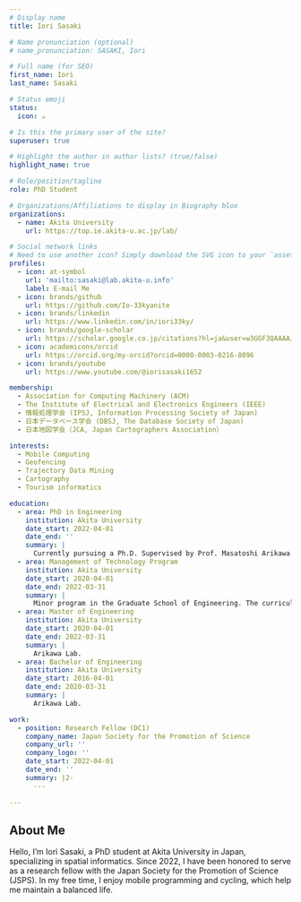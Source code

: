 ```yaml
---
# Display name
title: Iori Sasaki

# Name pronunciation (optional)
# name_pronunciation: SASAKI, Iori

# Full name (for SEO)
first_name: Iori
last_name: Sasaki

# Status emoji
status:
  icon: ☕️

# Is this the primary user of the site?
superuser: true

# Highlight the author in author lists? (true/false)
highlight_name: true

# Role/position/tagline
role: PhD Student

# Organizations/Affiliations to display in Biography blox
organizations:
  - name: Akita University
    url: https://top.ie.akita-u.ac.jp/lab/

# Social network links
# Need to use another icon? Simply download the SVG icon to your `assets/media/icons/` folder.
profiles:
  - icon: at-symbol
    url: 'mailto:sasaki@lab.akita-u.info'
    label: E-mail Me
  - icon: brands/github
    url: https://github.com/Io-33kyanite
  - icon: brands/linkedin
    url: https://www.linkedin.com/in/iori33ky/
  - icon: brands/google-scholar
    url: https://scholar.google.co.jp/citations?hl=ja&user=w3GGF3QAAAAJ
  - icon: academicons/orcid
    url: https://orcid.org/my-orcid?orcid=0000-0003-0216-8096
  - icon: brands/youtube
    url: https://www.youtube.com/@iorisasaki1652

membership:
  - Association for Computing Machinery (ACM)
  - The Institute of Electrical and Electronics Engineers (IEEE)
  - 情報処理学会 (IPSJ, Information Processing Society of Japan)
  - 日本データベース学会 (DBSJ, The Database Society of Japan)
  - 日本地図学会（JCA, Japan Cartographers Association）

interests:
  - Mobile Computing
  - Geofencing
  - Trajectory Data Mining
  - Cartography
  - Tourism informatics

education:
  - area: PhD in Engineering
    institution: Akita University
    date_start: 2022-04-01
    date_end: ''
    summary: |
      Currently pursuing a Ph.D. Supervised by Prof. Masatoshi Arikawa.
  - area: Management of Technology Program
    institution: Akita University
    date_start: 2020-04-01
    date_end: 2022-03-31
    summary: |
      Minor program in the Graduate School of Engineering. The curriculum consists of three components: Management, Manufacturing-Venture, and Management Strategy.
  - area: Master of Engineering
    institution: Akita University
    date_start: 2020-04-01
    date_end: 2022-03-31
    summary: |
      Arikawa Lab.
  - area: Bachelor of Engineering
    institution: Akita University
    date_start: 2016-04-01
    date_end: 2020-03-31
    summary: |
      Arikawa Lab.

work:
  - position: Research Fellow (DC1)
    company_name: Japan Society for the Promotion of Science
    company_url: ''
    company_logo: ''
    date_start: 2022-04-01
    date_end: ''
    summary: |2-
      ---

---
```


## About Me

Hello, I’m Iori Sasaki, a PhD student at Akita University in Japan, specializing in spatial informatics. Since 2022, I have been honored to serve as a research fellow with the Japan Society for the Promotion of Science (JSPS). In my free time, I enjoy mobile programming and cycling, which help me maintain a balanced life.